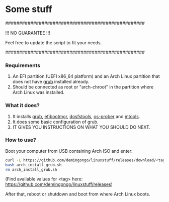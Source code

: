 # Some stuff

##################################################

!!! NO GUARANTEE !!!

Feel free to update the script to fit your needs.

##################################################

### Requirements

1. An EFI partition (UEFI x86_64 platform) and an Arch Linux partition that does not have [grub](https://www.gnu.org/software/grub/) installed already.
2. Should be connected as root or "arch-chroot" in the partition where Arch Linux was installed.


### What it does?

1. It installs [grub](https://archlinux.org/packages/core/x86_64/grub/), [efibootmgr](https://archlinux.org/packages/core/x86_64/efibootmgr/), [dosfstools](https://archlinux.org/packages/core/x86_64/dosfstools/), [os-prober](https://archlinux.org/packages/community/x86_64/os-prober/) and [mtools](https://archlinux.org/packages/extra/x86_64/mtools/).
2. It does some basic configuration of grub.
3. IT GIVES YOU INSTRUCTIONS ON WHAT YOU SHOULD DO NEXT. 

### How to use?

Boot your computer from USB containing Arch ISO and enter:
```sh
curl -L https://github.com/demingongo/linuxstuff/releases/download/<tag>/arch_install_grub.sh --output arch_install_grub.sh
bash arch_install_grub.sh
rm arch_install_grub.sh
```
(Find available values for \<tag\> here: https://github.com/demingongo/linuxstuff/releases)

After that, reboot or shutdown and boot from where Arch Linux boots.

